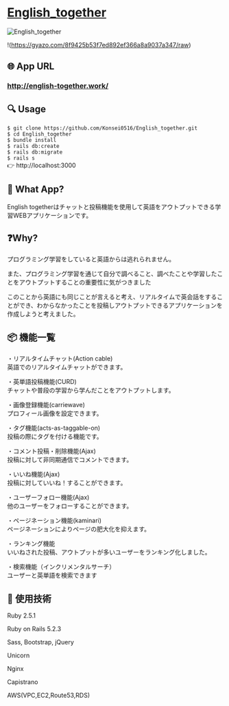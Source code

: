 # <a href="http://english-together.work/">English_together</a>

![English_together](https://gyazo.com/5aecf8db51e4a501826053a0461787c9/raw)

!(https://gyazo.com/8f9425b53f7ed892ef366a8a9037a347/raw)

## 🌐 App URL

### **http://english-together.work/**  

## 🔍 Usage

`$ git clone https://github.com/Konsei0516/English_together.git`<br>
`$ cd English_together`<br>
`$ bundle install`<br>
`$ rails db:create`<br>
`$ rails db:migrate`<br>
`$ rails s`<br>
👉 http://localhost:3000

## 💬 What App?
English togetherはチャットと投稿機能を使用して英語をアウトプットできる学習WEBアプリケーションです。

## ❓Why?
<p>プログラミング学習をしていると英語からは逃れられません。</p>
<p>また、プログラミング学習を通じて自分で調べること、調べたことや学習したことをアウトプットすることの重要性に気がつきました</p>
<p>このことから英語にも同じことが言えると考え、リアルタイムで英会話をすることができ、わからなかったことを投稿しアウトプットできるアプリケーションを作成しようと考えました。</p>


## 📦 機能一覧
<p>・リアルタイムチャット(Action cable)<br>英語でのリアルタイムチャットができます。</p>
<p>・英単語投稿機能(CURD)<br>チャットや普段の学習から学んだことをアウトプットします。</p>
<p>・画像登録機能(carriewave)<br>プロフィール画像を設定できます。</p>
<p>・タグ機能(acts-as-taggable-on)<br>投稿の際にタグを付ける機能です。</p>
<p>・コメント投稿・削除機能(Ajax)<br>投稿に対して非同期通信でコメントできます。</p>
<p>・いいね機能(Ajax)<br>投稿に対していいね！することができます。</p>
<p>・ユーザーフォロー機能(Ajax)<br>他のユーザーをフォローすることができます。</p>
<p>・ページネーション機能(kaminari)<br>ページネーションによりページの肥大化を抑えます。</p>
<p>・ランキング機能<br>いいねされた投稿、アウトプットが多いユーザーをランキング化しました。</p>
<P>・検索機能（インクリメンタルサーチ）<br>ユーザーと英単語を検索できます</p>


## 📗 使用技術
<p>Ruby 2.5.1</p>
<p>Ruby on Rails 5.2.3</p>
<p>Sass, Bootstrap, jQuery</p>
<p>Unicorn</p>
<p>Nginx</p>
<p>Capistrano</p>
<p>AWS(VPC,EC2,Route53,RDS)</p>
